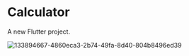 # Calculator

A new Flutter project.



![133894667-4860eca3-2b74-49fa-8d40-804b8496ed39](https://user-images.githubusercontent.com/56762506/158150721-9e5ce371-380e-4683-aeee-e41d22258988.gif)
